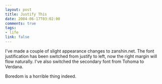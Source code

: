 ```yaml
--- 
layout: post
title: Justify This
date: 2004-06-17T03:02:00
comments: true
tags:
- life
link: false
---
```

I've made a couple of slight appearance changes to zanshin.net. The font justification has been switched from justify to left, now the right margin will flow naturally. I've also switched the secondary font from Tohoma to Verdana.

Boredom is a horrible thing indeed.
